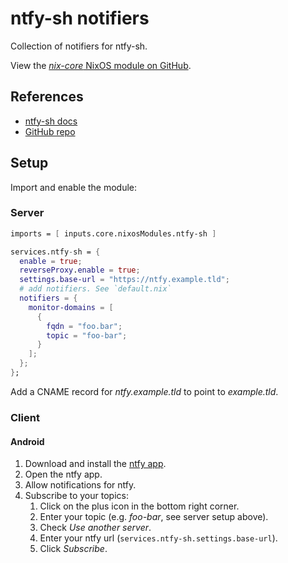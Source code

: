 # ntfy-sh notifiers

Collection of notifiers for ntfy-sh.

View the [*nix-core* NixOS module on GitHub](https://github.com/sid115/nix-core/tree/master/modules/nixos/ntfy-sh).

## References

- [ntfy-sh docs](https://docs.ntfy.sh/)
- [GitHub repo](https://github.com/binwiederhier/ntfy)

## Setup

Import and enable the module:

### Server

```nix
imports = [ inputs.core.nixosModules.ntfy-sh ]

services.ntfy-sh = {
  enable = true;
  reverseProxy.enable = true;
  settings.base-url = "https://ntfy.example.tld";
  # add notifiers. See `default.nix`
  notifiers = {
    monitor-domains = [
      {
        fqdn = "foo.bar";
        topic = "foo-bar";
      }
    ];
  };
};
```

Add a CNAME record for *ntfy.example.tld* to point to *example.tld*.

### Client

#### Android

1. Download and install the [ntfy app](https://f-droid.org/en/packages/io.heckel.ntfy/).
2. Open the ntfy app.
3. Allow notifications for ntfy.
4. Subscribe to your topics:
    1. Click on the plus icon in the bottom right corner.
    2. Enter your topic (e.g. *foo-bar*, see server setup above).
    3. Check *Use another server*.
    4. Enter your ntfy url (`services.ntfy-sh.settings.base-url`).
    5. Click *Subscribe*.
